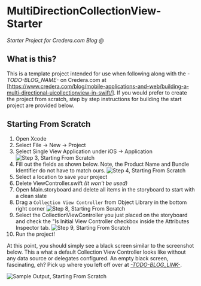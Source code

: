 # MultiDirectionCollectionView-Starter

*Starter Project for Credera.com Blog @ <link>*

## What is this?

This is a template project intended for use when following along with the *-TODO-BLOG_NAME-* on Credera.com at [https://www.credera.com/blog/mobile-applications-and-web/building-a-multi-directional-uicollectionview-in-swift/]. If you would prefer to create the project from scratch, step by step instructions for building the start project are provided below. 

## Starting From Scratch

1. Open Xcode
2. Select File → New → Project
3. Select Single View Application under iOS → Application
  ![Step 3, Starting From Scratch](https://raw.githubusercontent.com/kwandrews7/MultiDirectionCollectionView/master/ReferenceImages/starting_3_new_project_options.png)
4. Fill out the fields as shown below. Note, the Product Name and Bundle Identifier do not have to match ours.
  ![Step 4, Starting From Scratch](https://raw.githubusercontent.com/kwandrews7/MultiDirectionCollectionView/master/ReferenceImages/starting_4_new_project_template.png)
5. Select a location to save your project
6. Delete ViewController.swift *(It won't be used)*
7. Open Main.storyboard and delete all items in the storyboard to start with a clean slate
8. Drag a `Collection View Controller` from Object Library in the bottom right corner
  ![Step 8, Starting From Scratch](https://raw.githubusercontent.com/kwandrews7/MultiDirectionCollectionView/master/ReferenceImages/starting_8_collection_view_object.png)
9. Select the CollectionViewController you just placed on the storyboard and check the "Is Initial View Controller checkbox inside the Attributes Inspector tab.
  ![Step 9, Starting From Scratch](https://raw.githubusercontent.com/kwandrews7/MultiDirectionCollectionView/master/ReferenceImages/starting_9_initial_view.png)
10. Run the project!

At this point, you should simply see a black screen similar to the screenshot below. This a what a default Collection View Controller looks like without any data source or delegates configured. An empty black screen, fascinating, eh? Pick up where you left off over at [*-TODO-BLOG_LINK-*](*-TODO-BLOG_LINK-*).

![Sample Output, Starting From Scratch](https://raw.githubusercontent.com/kwandrews7/MultiDirectionCollectionView/master/ReferenceImages/starting_run_empty_collectionView.png)
